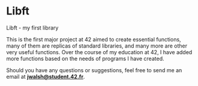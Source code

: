 # Libft
Libft - my first library

This is the first major project at 42 aimed to create essential functions, many of them are replicas of standard libraries, and many more are other very useful functions. Over the course of my education at 42, I have added more functions based on the needs of programs I have created.

Should you have any questions or suggestions, feel free to send me an email at **jwalsh@student.42.fr**.
